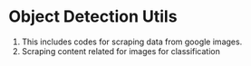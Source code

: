 # Object Detection Utils
1. This includes codes for scraping data from google images. 
2. Scraping content related for images for classification
